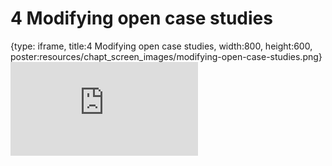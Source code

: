 # 4 Modifying open case studies
 
{type: iframe, title:4 Modifying open case studies, width:800, height:600, poster:resources/chapt_screen_images/modifying-open-case-studies.png}
![](https://www.opencasestudies.org/OCS_Guide//no_toc/modifying-open-case-studies.html)
 

 
